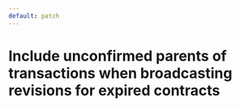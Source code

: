 ```yaml
---
default: patch
---
```


# Include unconfirmed parents of transactions when broadcasting revisions for expired contracts
